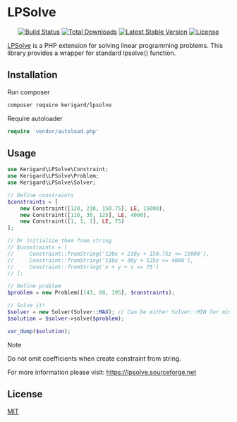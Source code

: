 # LPSolve

<p align="center">
  <a href="https://github.com/Kerigard/lpsolve/actions"><img src="https://github.com/Kerigard/lpsolve/workflows/tests/badge.svg" alt="Build Status"></a>
  <a href="https://packagist.org/packages/Kerigard/lpsolve"><img src="https://img.shields.io/packagist/dt/Kerigard/lpsolve" alt="Total Downloads"></a>
  <a href="https://packagist.org/packages/Kerigard/lpsolve"><img src="https://img.shields.io/packagist/v/Kerigard/lpsolve" alt="Latest Stable Version"></a>
  <a href="https://packagist.org/packages/Kerigard/lpsolve"><img src="https://img.shields.io/packagist/l/Kerigard/lpsolve" alt="License"></a>
</p>

[LPSolve](https://lpsolve.sourceforge.net) is a PHP extension for solving linear programming problems. This library provides a wrapper for standard lpsolve() function.

## Installation

Run composer

```bash
composer require kerigard/lpsolve
```

Require autoloader

```php
require 'vendor/autoload.php'
```

## Usage

```php
use Kerigard\LPSolve\Constraint;
use Kerigard\LPSolve\Problem;
use Kerigard\LPSolve\Solver;

// Define constraints
$constraints = [
    new Constraint([120, 210, 150.75], LE, 15000),
    new Constraint([110, 30, 125], LE, 4000),
    new Constraint([1, 1, 1], LE, 75)
];

// Or initialize them from string
// $constraints = [
//     Constraint::fromString('120x + 210y + 150.75z <= 15000'),
//     Constraint::fromString('110x + 30y + 125z <= 4000'),
//     Constraint::fromString('x + y + z <= 75')
// ];

// Define problem
$problem = new Problem([143, 60, 195], $constraints);

// Solve it!
$solver = new Solver(Solver::MAX); // Can be either Solver::MIN for minimization
$solution = $solver->solve($problem);

var_dump($solution);
```

> [!NOTE]
> Do not omit coefficients when create constraint from string.

For more information please visit: https://lpsolve.sourceforge.net

## License

[MIT](LICENSE.md)
